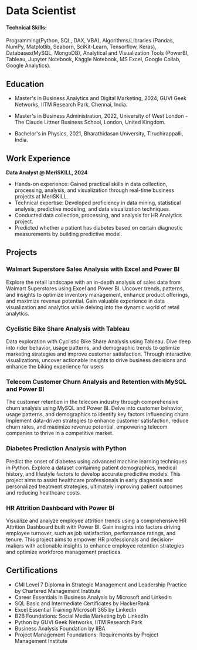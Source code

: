 # Data Scientist

#### Technical Skills: 
Programming(Python, SQL, DAX, VBA), Algorithms/Libraries (Pandas, NumPy, Matplotlib, Seaborn, SciKit-Learn, Tensorflow, Keras), Databases(MySQL, MongoDB), Analytical and Visualization Tools (PowerBI, Tableau, Jupyter Notebook, Kaggle Notebook, MS Excel, Google Collab, Google Analytics).

## Education
- Master's in Business Analytics and Digital Marketing, 2024, GUVI Geek Networks, IITM Research Park, Chennai, India.

- Master's in Business Administration, 2022, University of West London - The Claude Littner Business School, London, United
Kingdom.

- Bachelor's in Physics, 2021, Bharathidasan University, Tiruchirappalli, India.

## Work Experience
**Data Analyst @ MeriSKILL, 2024**
- Hands-on experience: Gained practical skills in data collection, processing, analysis, and visualization through real-time business projects at MeriSKILL.
- Technical expertise: Developed proficiency in data mining, statistical analysis, predictive modeling, and data visualization techniques.
- Conducted data collection, processing, and analysis for HR Analytics project.
- Predicted whether a patient has diabetes based on certain diagnostic measurements by building predictive model.

## Projects
### Walmart Superstore Sales Analysis with Excel and Power BI
Explore the retail landscape with an in-depth analysis of sales data from Walmart Superstores using Excel and Power BI. Uncover trends, patterns, and insights to optimize inventory management, enhance product offerings, and maximize revenue potential. Gain valuable experience in data visualization and analytics while delving into the dynamic world of retail analytics.
### Cyclistic Bike Share Analysis with Tableau
Data exploration with Cyclistic Bike Share Analysis using Tableau. Dive deep into rider behavior, usage patterns, and demographic trends to optimize marketing strategies and improve customer satisfaction. Through interactive visualizations, uncover actionable insights to drive business decisions and enhance the biking experience for users
### Telecom Customer Churn Analysis and Retention with MySQL and Power BI
The customer retention in the telecom industry through comprehensive churn analysis using MySQL and Power BI. Delve into customer behavior, usage patterns, and demographics to identify key factors influencing churn. Implement data-driven strategies to enhance customer satisfaction, reduce churn rates, and maximize revenue potential, empowering telecom companies to thrive in a competitive market.
### Diabetes Prediction Analysis with Python
Predict the onset of diabetes using advanced machine learning techniques in Python. Explore a dataset containing patient demographics, medical history, and lifestyle factors to develop accurate predictive models. This project aims to assist healthcare professionals in early diagnosis and personalized treatment strategies, ultimately improving patient outcomes and reducing healthcare costs.
### HR Attrition Dashboard with Power BI
Visualize and analyze employee attrition trends using a comprehensive HR Attrition Dashboard built with Power BI. Gain insights into factors driving employee turnover, such as job satisfaction, performance ratings, and tenure. This project aims to empower HR professionals and decision-makers with actionable insights to enhance employee retention strategies and optimize workforce management practices.

## Certifications
- CMI Level 7 Diploma in Strategic Management and Leadership Practice by Chartered Management Institute
- Career Essentials in Business Analysis by Microsoft and LinkedIn
- SQL Basic and Intermediate Certificates by HackerRank
- Excel Essential Training Microsoft 365 by LinkedIn
- B2B Foundations: Social Media Marketing byb LinkedIn
- Python by GUVI Geek Networks, IITM Research Park
- Business Analysis Foundation by IIBA
- Project Management Foundations: Requirements by Project Management Institute
    
